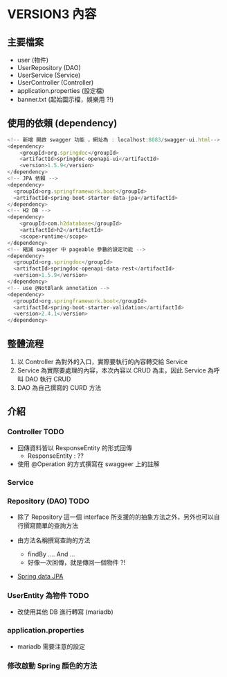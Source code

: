 # VERSION3 內容


## 主要檔案
- user (物件)
- UserRepository (DAO)
- UserService (Service)
- UserController  (Controller)
- application.properties (設定檔)
- banner.txt (起始圖示檔，娛樂用 ?!)

## 使用的依賴 (dependency)
```javascript
<!-- 新增 開啟 swagger 功能 ，網址為 : localhost:8083/swagger-ui.html-->
<dependency>
    <groupId>org.springdoc</groupId>
    <artifactId>springdoc-openapi-ui</artifactId>
    <version>1.5.9</version>
</dependency>
<!-- JPA 依賴 -->
<dependency>
  <groupId>org.springframework.boot</groupId>
  <artifactId>spring-boot-starter-data-jpa</artifactId>
</dependency>
<!-- H2 DB -->
<dependency>
    <groupId>com.h2database</groupId>
    <artifactId>h2</artifactId>
    <scope>runtime</scope>
</dependency>
<!-- 縮減 swagger 中 pageable 參數的設定功能 -->
<dependency>
  <groupId>org.springdoc</groupId>
  <artifactId>springdoc-openapi-data-rest</artifactId>
  <version>1.5.9</version>
</dependency>
<!-- use @NotBlank annotation -->
<dependency>
  <groupId>org.springframework.boot</groupId>
  <artifactId>spring-boot-starter-validation</artifactId>
  <version>2.4.1</version>
</dependency>
```

## 整體流程
1. 以 Controller 為對外的入口，實際要執行的內容轉交給 Service
2. Service 為實際要處理的內容，本次內容以 CRUD 為主，因此 Service 為呼叫 DAO 執行 CRUD
3. DAO 為自己撰寫的 CURD 方法



## 介紹

### Controller TODO

- 回傳資料皆以 ResponseEntity 的形式回傳
  - ResponseEntity : ??
- 使用 @Operation 的方式撰寫在 swaggeer 上的註解



### Service



### Repository (DAO) TODO
- 除了 Repository 這一個 interface 所支援的的抽象方法之外，另外也可以自行撰寫簡單的查詢方法
- 由方法名稱撰寫查詢的方法
  - findBy .... And ...
  - 好像一次回傳，就是傳回一個物件 ?!

- [Spring data JPA](https://docs.spring.io/spring-data/jpa/docs/current/reference/html/#reference)


### UserEntity 為物件 TODO

- 改使用其他 DB 進行轉寫 (mariadb) 



### application.properties

- mariadb 需要注意的設定



### 修改啟動 Spring 顏色的方法




